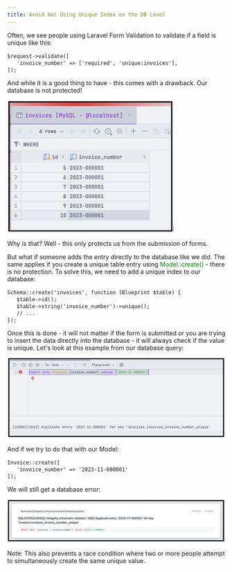 ```yaml
---
title: Avoid Not Using Unique Index on the DB Level
---
```

Often, we see people using Laravel Form Validation to validate if a field is unique like this:

```
$request->validate([
   'invoice_number' => ['required', 'unique:invoices'],
]);
```

And while it is a good thing to have - this comes with a drawback. Our database is not protected!

![No image](/src/assets/50_img1.png)

Why is that? Well - this only protects us from the submission of forms.

But what if someone adds the entry directly to the database like we did. The same applies if you create a unique table entry using <font color="green">Model::create()</font> - there is no protection. To solve this, we need to add a unique index to our database:

```
Schema::create('invoices', function (Blueprint $table) {
   $table->id();
   $table->string('invoice_number')->unique();
   // ...
});

```
Once this is done - it will not matter if the form is submitted or you are trying to insert the data directly into the database - it will always check if the value is unique. Let's look at this example from our database query:

![No image](/src/assets/50_img2.png)

And if we try to do that with our Model:

```
Invoice::create([
   'invoice_number' => '2023-11-000001'
]);

```

We will still get a database error:

![No image](/src/assets/50_img3.png)

<span class="font-semibold">Note:</span> This also prevents a race condition where two or more people attempt to simultaneously create the same unique value.